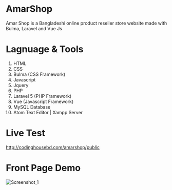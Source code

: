 # AmarShop
Amar Shop is a Bangladeshi online product reseller store website made with Bulma, Laravel and Vue Js

# Lagnuage & Tools
  1. HTML
  2. CSS
  3. Bulma (CSS Framework)
  4. Javascript
  5. Jquery
  6. PHP
  7. Laravel 5 (PHP Framework)
  8. Vue (Javascript Framework)
  9. MySQL Database
  10. Atom Text Editor | Xampp Server
  

# Live Test
http://codinghousebd.com/amarshop/public

# Front Page Demo
<img src="https://image.ibb.co/n3AHDe/Screenshot_1.jpg" alt="Screenshot_1" border="0">
